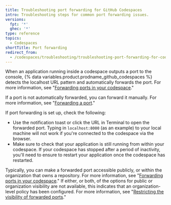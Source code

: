 ```yaml
---
title: Troubleshooting port forwarding for GitHub Codespaces
intro: Troubleshooting steps for common port forwarding issues.
versions:
  fpt: '*'
  ghec: '*'
type: reference
topics:
  - Codespaces
shortTitle: Port forwarding
redirect_from:
  - /codespaces/troubleshooting/troubleshooting-port-forwarding-for-codespaces
---
```


When an application running inside a codespace outputs a port to the console, {% data variables.product.prodname_github_codespaces %}  detects the localhost URL pattern and automatically forwards the port. For more information, see "[Forwarding ports in your codespace](/codespaces/developing-in-codespaces/forwarding-ports-in-your-codespace)."

If a port is not automatically forwarded, you can forward it manually. For more information, see "[Forwarding a port](/codespaces/developing-in-codespaces/forwarding-ports-in-your-codespace#forwarding-a-port)."

If port forwarding is set up, check the following:

- Use the notification toast or click the URL in Terminal to open the forwarded port. Typing in `localhost:8000` (as an example) to your local machine will not work if you're connected to the codespace via the browser.
- Make sure to check that your application is still running from within your codespace. If your codespace has stopped after a period of inactivity, you'll need to ensure to restart your application once the codespace has restarted.

Typically, you can make a forwarded port accessible publicly, or within the organization that owns a repository. For more information, see "[Forwarding ports in your codespace](/codespaces/developing-in-codespaces/forwarding-ports-in-your-codespace)." If either, or both, of the options for public or organization visibility are not available, this indicates that an organization-level policy has been configured. For more information, see "[Restricting the visibility of forwarded ports](/codespaces/managing-codespaces-for-your-organization/restricting-the-visibility-of-forwarded-ports)."
